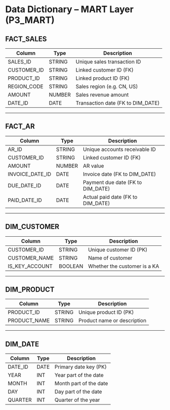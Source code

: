 # Data Dictionary – MART Layer (P3_MART)

## FACT_SALES
| Column        | Type     | Description                      |
|---------------|----------|----------------------------------|
| SALES_ID      | STRING   | Unique sales transaction ID      |
| CUSTOMER_ID   | STRING   | Linked customer ID (FK)          |
| PRODUCT_ID    | STRING   | Linked product ID (FK)           |
| REGION_CODE   | STRING   | Sales region (e.g. CN, US)       |
| AMOUNT        | NUMBER   | Sales revenue amount             |
| DATE_ID       | DATE     | Transaction date (FK to DIM_DATE)|

---

## FACT_AR
| Column           | Type     | Description                          |
|------------------|----------|--------------------------------------|
| AR_ID            | STRING   | Unique accounts receivable ID        |
| CUSTOMER_ID      | STRING   | Linked customer ID (FK)              |
| AMOUNT           | NUMBER   | AR value                             |
| INVOICE_DATE_ID  | DATE     | Invoice date (FK to DIM_DATE)        |
| DUE_DATE_ID      | DATE     | Payment due date (FK to DIM_DATE)    |
| PAID_DATE_ID     | DATE     | Actual paid date (FK to DIM_DATE)    |

---

## DIM_CUSTOMER
| Column        | Type     | Description                        |
|---------------|----------|------------------------------------|
| CUSTOMER_ID   | STRING   | Unique customer ID (PK)            |
| CUSTOMER_NAME | STRING   | Name of customer                   |
| IS_KEY_ACCOUNT| BOOLEAN  | Whether the customer is a KA       |

---

## DIM_PRODUCT
| Column      | Type     | Description                  |
|-------------|----------|------------------------------|
| PRODUCT_ID  | STRING   | Unique product ID (PK)       |
| PRODUCT_NAME| STRING   | Product name or description  |

---

## DIM_DATE
| Column     | Type     | Description                   |
|------------|----------|-------------------------------|
| DATE_ID    | DATE     | Primary date key (PK)         |
| YEAR       | INT      | Year part of the date         |
| MONTH      | INT      | Month part of the date        |
| DAY        | INT      | Day part of the date          |
| QUARTER    | INT      | Quarter of the year           |
